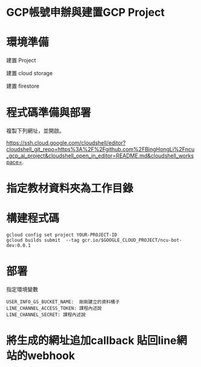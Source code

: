 # GCP帳號申辦與建置GCP Project


# 環境準備

建置 Project

建置 cloud storage

建置 firestore

# 程式碼準備與部署

複製下列網址，並開啟。

https://ssh.cloud.google.com/cloudshell/editor?cloudshell_git_repo=https%3A%2F%2Fgithub.com%2FBingHongLi%2Fncu_gcp_ai_project&cloudshell_open_in_editor=README.md&cloudshell_workspace=.

# 指定教材資料夾為工作目錄


# 構建程式碼

```
gcloud config set project YOUR-PROJECT-ID
gcloud builds submit  --tag gcr.io/$GOOGLE_CLOUD_PROJECT/ncu-bot-dev:0.0.1
```

# 部署

指定環境變數

```
USER_INFO_GS_BUCKET_NAME:  剛剛建立的資料桶子
LINE_CHANNEL_ACCESS_TOKEN: 課程內述說
LINE_CHANNEL_SECRET: 課程內述說
```
# 將生成的網址追加callback 貼回line網站的webhook
